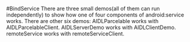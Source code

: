 #BindService
There are three small demos(all of them can run independently) to show how one of four components of android:service works.
There are other six demos:
AIDLParcelable works with AIDLParcelableClient.
AIDLServerDemo works with AIDLClientDemo.
remoteService works with remoteServiceClient.

